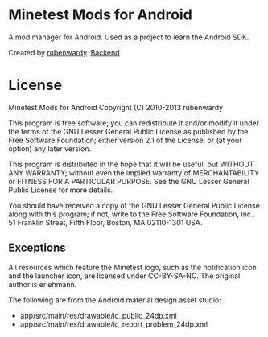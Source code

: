# Minetest Mods for Android

A mod manager for Android. Used as a project to learn the Android SDK.

Created by [rubenwardy](http://rubenwardy.com). [Backend](http://app-mtmm.rubenwardy.com)

# License

Minetest Mods for Android
Copyright (C) 2010-2013 rubenwardy

This program is free software; you can redistribute it and/or modify
it under the terms of the GNU Lesser General Public License as published by
the Free Software Foundation; either version 2.1 of the License, or
(at your option) any later version.

This program is distributed in the hope that it will be useful,
but WITHOUT ANY WARRANTY; without even the implied warranty of
MERCHANTABILITY or FITNESS FOR A PARTICULAR PURPOSE.  See the
GNU Lesser General Public License for more details.

You should have received a copy of the GNU Lesser General Public License along
with this program; if not, write to the Free Software Foundation, Inc.,
51 Franklin Street, Fifth Floor, Boston, MA 02110-1301 USA.

## Exceptions

All resources which feature the Minetest logo, such as the notification icon and the launcher icon,
are licensed under CC-BY-SA-NC. The original author is erlehmann.

The following are from the Android material design asset studio:

* app/src/main/res/drawable/ic_public_24dp.xml
* app/src/main/res/drawable/ic_report_problem_24dp.xml